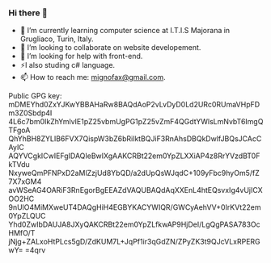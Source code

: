 ### Hi there 👋

- 🌱 I’m currently learning computer science at I.T.I.S Majorana in Grugliaco, Turin, Italy.
- 👯 I’m looking to collaborate on website developement.
- 🤔 I’m looking for help with front-end.
- ⚡I also studing c# language.
- 📫 How to reach me: mignofax@gmail.com.


Public GPG key: 
mDMEYhd0ZxYJKwYBBAHaRw8BAQdAoP2vLvDyD0Ld2URc0RUmaVHpFDm3Z0Sbdp4I
4L6c7bm0IkZhYmlvIE1pZ25vbmUgPG1pZ25vZmF4QGdtYWlsLmNvbT6ImgQTFgoA
QhYhBH8ZYLIB6FVX7QispW3bZ6bRilktBQJiF3RnAhsDBQkDwlfJBQsJCAcCAyIC
AQYVCgkICwIEFgIDAQIeBwIXgAAKCRBt22em0YpZLXXiAP4z8RrYVzdBT0FkTVdu
NxyweQmPFNPxD2aMlZzjUd8YbQD/a2dUpQsWJqdC+109yFbc9hyOm5/fZ7X7xGM4
avWSeAG4OARiF3RnEgorBgEEAZdVAQUBAQdAqXXEnL4htEQsvxIg4vUjICXOO2HC
9nUlO4MiMXweUT4DAQgHiH4EGBYKACYWIQR/GWCyAehVV+0IrKVt22em0YpZLQUC
Yhd0ZwIbDAUJA8JXyQAKCRBt22em0YpZLfkwAP9HjDeI/LgQgPASA783OcHMfO/T
jNjg+ZALxoHtPLcs5gD/ZdKUM7L+JqPf1ir3qGdZN/ZPyZK3t9QJcVLxRPERGwY=
=4qrv
